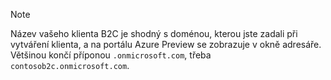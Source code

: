 > [!NOTE]
> Název vašeho klienta B2C je shodný s doménou, kterou jste zadali při vytváření klienta, a na portálu Azure Preview se zobrazuje v okně adresáře.  Většinou končí příponou `.onmicrosoft.com`, třeba `contosob2c.onmicrosoft.com`.
> 
> 



<!--HONumber=Jan17_HO2-->


